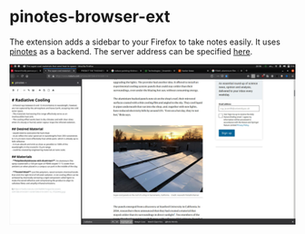 # pinotes-browser-ext
The extension adds a sidebar to your Firefox to take notes easily. It uses [pinotes](https://github.com/quaintdev/pinotes) as a backend. The server address can be specified [here](https://github.com/quaintdev/pinotes-browser-ext/blob/2cc96bf99059a34cfe9bd0233dc7b3b7ab96137f/sidebar/panel.js#L1).

![](./screenshot.jpg)
